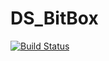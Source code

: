 # DS_BitBox

[![Build Status](https://travis-ci.com/CaviarChen/DS_BitBox.svg?token=FPg4XxKQiuNDGSMxqJzG&branch=master)](https://travis-ci.com/CaviarChen/DS_BitBox)
